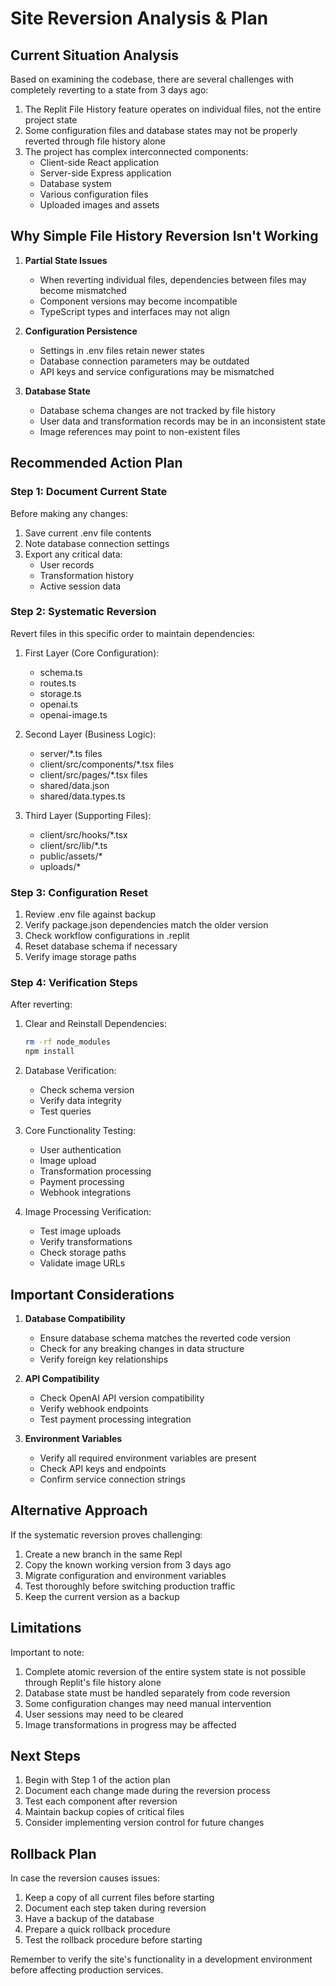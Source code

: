 
# Site Reversion Analysis & Plan

## Current Situation Analysis
Based on examining the codebase, there are several challenges with completely reverting to a state from 3 days ago:

1. The Replit File History feature operates on individual files, not the entire project state
2. Some configuration files and database states may not be properly reverted through file history alone
3. The project has complex interconnected components:
   - Client-side React application
   - Server-side Express application
   - Database system
   - Various configuration files
   - Uploaded images and assets

## Why Simple File History Reversion Isn't Working

1. **Partial State Issues**
   - When reverting individual files, dependencies between files may become mismatched
   - Component versions may become incompatible
   - TypeScript types and interfaces may not align

2. **Configuration Persistence**
   - Settings in .env files retain newer states
   - Database connection parameters may be outdated
   - API keys and service configurations may be mismatched

3. **Database State**
   - Database schema changes are not tracked by file history
   - User data and transformation records may be in an inconsistent state
   - Image references may point to non-existent files

## Recommended Action Plan

### Step 1: Document Current State
Before making any changes:
1. Save current .env file contents
2. Note database connection settings
3. Export any critical data:
   - User records
   - Transformation history
   - Active session data

### Step 2: Systematic Reversion
Revert files in this specific order to maintain dependencies:

1. First Layer (Core Configuration):
   - schema.ts
   - routes.ts
   - storage.ts
   - openai.ts
   - openai-image.ts

2. Second Layer (Business Logic):
   - server/*.ts files
   - client/src/components/*.tsx files
   - client/src/pages/*.tsx files
   - shared/data.json
   - shared/data.types.ts

3. Third Layer (Supporting Files):
   - client/src/hooks/*.tsx
   - client/src/lib/*.ts
   - public/assets/*
   - uploads/*

### Step 3: Configuration Reset
1. Review .env file against backup
2. Verify package.json dependencies match the older version
3. Check workflow configurations in .replit
4. Reset database schema if necessary
5. Verify image storage paths

### Step 4: Verification Steps
After reverting:

1. Clear and Reinstall Dependencies:
   ```bash
   rm -rf node_modules
   npm install
   ```

2. Database Verification:
   - Check schema version
   - Verify data integrity
   - Test queries

3. Core Functionality Testing:
   - User authentication
   - Image upload
   - Transformation processing
   - Payment processing
   - Webhook integrations

4. Image Processing Verification:
   - Test image uploads
   - Verify transformations
   - Check storage paths
   - Validate image URLs

## Important Considerations

1. **Database Compatibility**
   - Ensure database schema matches the reverted code version
   - Check for any breaking changes in data structure
   - Verify foreign key relationships

2. **API Compatibility**
   - Check OpenAI API version compatibility
   - Verify webhook endpoints
   - Test payment processing integration

3. **Environment Variables**
   - Verify all required environment variables are present
   - Check API keys and endpoints
   - Confirm service connection strings

## Alternative Approach

If the systematic reversion proves challenging:

1. Create a new branch in the same Repl
2. Copy the known working version from 3 days ago
3. Migrate configuration and environment variables
4. Test thoroughly before switching production traffic
5. Keep the current version as a backup

## Limitations

Important to note:

1. Complete atomic reversion of the entire system state is not possible through Replit's file history alone
2. Database state must be handled separately from code reversion
3. Some configuration changes may need manual intervention
4. User sessions may need to be cleared
5. Image transformations in progress may be affected

## Next Steps

1. Begin with Step 1 of the action plan
2. Document each change made during the reversion process
3. Test each component after reversion
4. Maintain backup copies of critical files
5. Consider implementing version control for future changes

## Rollback Plan

In case the reversion causes issues:

1. Keep a copy of all current files before starting
2. Document each step taken during reversion
3. Have a backup of the database
4. Prepare a quick rollback procedure
5. Test the rollback procedure before starting

Remember to verify the site's functionality in a development environment before affecting production services.
